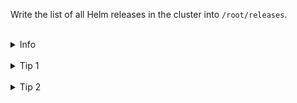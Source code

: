 Write the list of all Helm releases in the cluster into `/root/releases`.




<br>
<details><summary>Info</summary>
<br>

```plain
Helm Chart: Kubernetes YAML template-files combined into a single package, Values allow customisation

Helm Release: Installed instance of a Chart

Helm Values: Allow to customise the YAML template-files in a Chart when creating a Release
```

</details>





<br>
<details><summary>Tip 1</summary>
<br>

```plain
helm ls
```
{{exec}}

</details>



<br>
<details><summary>Tip 2</summary>
<br>

```plain
helm ls -A
```{{exec}}

</details>


<br>
<details><summary>Solution</summary>
<br>

Helm charts can be installed in any *Namespaces*, so here we have to look in all.

<br>

```plain
helm ls -A > /root/releases
```{{exec}}

</details>
